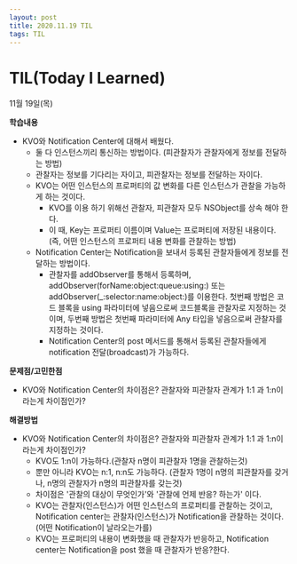 ```yaml
---
layout: post
title: 2020.11.19 TIL
tags: TIL
---
```

# TIL(Today I Learned)

11월 19일(목)

**학습내용**

- KVO와 Notification Center에 대해서 배웠다.
    - 둘 다 인스턴스끼리 통신하는 방법이다. (피관찰자가 관찰자에게 정보를 전달하는 방법)
    - 관찰자는 정보를 기다리는 자이고, 피관찰자는 정보를 전달하는 자이다.
    - KVO는 어떤 인스턴스의 프로퍼티의 값 변화를 다른 인스턴스가 관찰을 가능하게 하는 것이다.
        - KVO를 이용 하기 위해선 관찰자, 피관찰자 모두 NSObject를 상속 해야 한다.
        - 이 때, Key는 프로퍼티 이름이며 Value는 프로퍼티에 저장된 내용이다. (즉, 어떤 인스턴스의 프로퍼티 내용 변화를 관찰하는 방법)
    - Notification Center는 Notification을 보내서 등록된 관찰자들에게 정보를 전달하는 방법이다.
        - 관찰자를 addObserver를 통해서 등록하며, addObserver(forName:object:queue:using:) 또는 addObserver(_:selector:name:object:)를 이용한다. 첫번째 방법은 코드 블록을 using 파라미터에 넣음으로써 코드블록을 관찰자로 지정하는 것이며, 두번째 방법은 첫번째 파라미터에 Any 타입을 넣음으로써 관찰자를 지정하는 것이다.
        - Notification Center의 post 메서드를 통해서 등록된 관찰자들에게 notification 전달(broadcast)가 가능하다.

**문제점/고민한점**

- KVO와 Notification Center의 차이점은? 관찰자와 피관찰자 관계가 1:1 과 1:n이라는게 차이점인가?

**해결방법**

- KVO와 Notification Center의 차이점은? 관찰자와 피관찰자 관계가 1:1 과 1:n이라는게 차이점인가?
    - KVO도 1:n이 가능하다.(관찰자 n명이 피관찰자 1명을 관찰하는것)
    - 뿐만 아니라 KVO는  n:1, n:n도 가능하다. (관찰자 1명이 n명의 피관찰자를 갖거나, n명의 관찰자가 n명의 피관찰자를 갖는것)
    - 차이점은 '관찰의 대상이 무엇인가'와 '관찰에 언제 반응? 하는가' 이다.
    - KVO는 관찰자(인스턴스)가 어떤 인스턴스의 프로퍼티를 관찰하는 것이고, Notification center는 관찰자(인스턴스)가 Notification을 관찰하는 것이다.(어떤 Notification이 날라오는가를)
    - KVO는 프로퍼티의 내용이 변화했을 때 관찰자가 반응하고, Notification center는 Notification을 post 했을 때 관찰자가 반응?한다.
